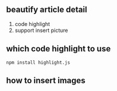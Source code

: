 ## beautify article detail

1. code highlight
2. support insert picture

## which code highlight to use

`npm install highlight.js`
## how to insert images


